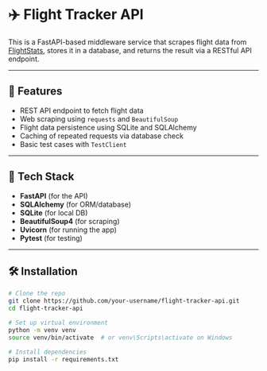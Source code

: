 # ✈️ Flight Tracker API

This is a FastAPI-based middleware service that scrapes flight data from [FlightStats](https://www.flightstats.com/v2/flight-tracker/search), stores it in a database, and returns the result via a RESTful API endpoint.

---

## 🚀 Features

- REST API endpoint to fetch flight data
- Web scraping using `requests` and `BeautifulSoup`
- Flight data persistence using SQLite and SQLAlchemy
- Caching of repeated requests via database check
- Basic test cases with `TestClient`

---

## 🔧 Tech Stack

- **FastAPI** (for the API)
- **SQLAlchemy** (for ORM/database)
- **SQLite** (for local DB)
- **BeautifulSoup4** (for scraping)
- **Uvicorn** (for running the app)
- **Pytest** (for testing)

---

## 🛠️ Installation

```bash
# Clone the repo
git clone https://github.com/your-username/flight-tracker-api.git
cd flight-tracker-api

# Set up virtual environment
python -m venv venv
source venv/bin/activate  # or venv\Scripts\activate on Windows

# Install dependencies
pip install -r requirements.txt